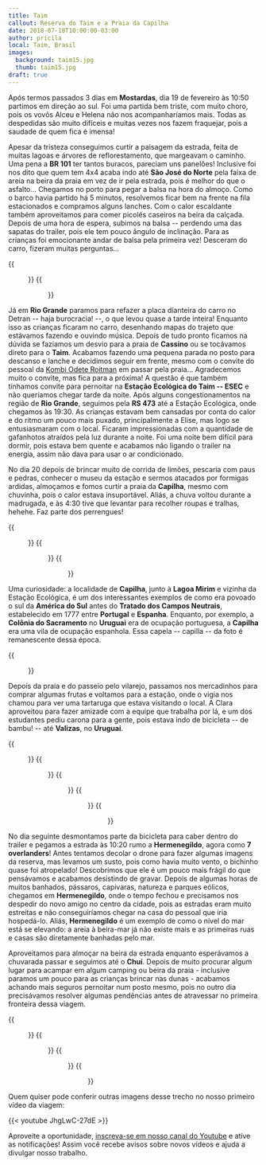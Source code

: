 ```yaml
---
title: Taim
callout: Reserva do Taim e a Praia da Capilha
date: 2018-07-18T10:00:00-03:00
author: pricila
local: Taim, Brasil
images:
  background: taim15.jpg
  thumb: taim15.jpg
draft: true
---
```

Após termos passados 3 dias em **Mostardas**, dia 19 de fevereiro às 10:50 partimos em direção ao sul. Foi uma partida bem triste, com muito choro, pois os vovôs Alceu e Helena não nos acompanharíamos mais. Todas as despedidas são muito difíceis e muitas vezes nos fazem fraquejar, pois a saudade de quem fica é imensa!

Apesar da tristeza conseguimos curtir a paisagem da estrada, feita de muitas lagoas e árvores de reflorestamento, que margeavam o caminho. Uma pena a **BR 101** ter tantos buracos, pareciam uns panelões! Inclusive foi nos dito que quem tem 4x4 acaba indo até **São José do Norte** pela faixa de areia na beira da praia em vez de ir pela estrada, pois é melhor do que o asfalto... Chegamos no porto para pegar a balsa na hora do almoço. Como o barco havia partido há 5 minutos, resolvemos ficar bem na frente na fila estacionados e compramos alguns lanches. Com o calor escaldante também aproveitamos para comer picolés caseiros na beira da calçada. Depois de uma hora de espera, subimos na balsa -- perdendo uma das sapatas do trailer, pois ele tem pouco ângulo de inclinação. Para as crianças foi emocionante andar de balsa pela primeira vez! Desceram do carro, fizeram muitas perguntas...

<div class="clearfix">
{{<figure "taim2.jpg" "Casinha apertadinha na balsa" "float-left">}}
{{<figure "taim3.jpg" "Felicidade de estar andando de barco pela primeira vez" "float-right">}}
</div>

Já em **Rio Grande** paramos para refazer a placa dianteira do carro no Detran -- haja burocracia! --, o que levou quase a tarde inteira! Enquanto isso as crianças ficaram no carro, desenhando mapas do trajeto que estávamos fazendo e ouvindo música. Depois de tudo pronto ficamos na dúvida se fazíamos um desvio para a praia de **Cassino** ou se tocávamos direto para o **Taim**. Acabamos fazendo uma pequena parada no posto para descanso e lanche e decidimos seguir em frente, mesmo com o convite do pessoal da [Kombi Odete Roitman](https://www.instagram.com/kombiodeteroitman/) em passar pela praia... Agradecemos muito o convite, mas fica para a próxima! A questão é que também tínhamos convite para pernoitar na **Estação Ecológica do Taim -- ESEC** e não queríamos chegar tarde da noite. Após alguns congestionamentos na região de **Rio Grande**, seguimos pela **RS 473** até a Estação Ecológica, onde chegamos às 19:30. As crianças estavam bem cansadas por conta do calor e do ritmo um pouco mais puxado, principalmente a Elise, mas logo se entusiasmaram com o local. Ficaram impressionadas com a quantidade de gafanhotos atraídos pela luz durante a noite. Foi uma noite bem difícil para dormir, pois estava bem quente e acabamos não ligando o trailer na energia, assim não dava para usar o ar condicionado.

No dia 20 depois de brincar muito de corrida de limões, pescaria com paus e pedras, conhecer o museu da estação e sermos atacados por formigas ardidas, almoçamos e fomos curtir a praia da **Capilha**, mesmo com chuvinha, pois o calor estava insuportável. Aliás, a chuva voltou durante a madrugada, e às 4:30 tive que levantar para recolher roupas e tralhas, hehehe. Faz parte dos perrengues!

<div class="clearfix">
{{<figure "taim6.jpg" "Museu da reserva do Taim" "float-left">}}
{{<figure "taim8.jpg" "Olha que amor os jogos de tabuleiro disponíveis!" "float-right">}}
{{<figure "taim9.jpg" "As crianças se divertiram muito" "float-center">}}
</div>

Uma curiosidade: a localidade de **Capilha**, junto à **Lagoa Mirim** e vizinha da Estação Ecológica, é um dos interessantes exemplos de como era povoado o sul da **América do Sul** antes do **Tratado dos Campos Neutrais**, estabelecido em 1777 entre **Portugal** e **Espanha**. Enquanto, por exemplo, a **Colônia do Sacramento** no **Uruguai** era de ocupação portuguesa, a **Capilha** era uma vila de ocupação espanhola. Essa capela -- capilla -- da foto é remanescente dessa época.

<div class="clearfix">
{{<figure "taim15.jpg" "Capela da Praia da Capilha" "float-center">}}
</div>

Depois da praia e do passeio pelo vilarejo, passamos nos mercadinhos para comprar algumas frutas e voltamos para a estação, onde o vigia nos chamou para ver uma tartaruga que estava visitando o local. A Clara aproveitou para fazer amizade com a equipe que trabalha por lá, e um dos estudantes pediu carona para a gente, pois estava indo de bicicleta -- de bambu! -- até **Valizas**, no **Uruguai**. 

<div class="clearfix">
{{<figure "taim11.jpg" "Bebê à milanesa" "float-left">}}
{{<figure "taim12.jpg" "A partir de agora só queremos praia de lagoa" "float-right">}}
{{<figure "taim13.jpg" "Mais uma criança à milanesa" "float-left">}}
{{<figure "taim14.jpg" "Quem chegar por último é mulher do padre" "float-right">}}
{{<figure "taim10.jpg" "Chuvinha não atrapalha na hora da praia" "float-center">}}
</div>

No dia seguinte desmontamos parte da bicicleta para caber dentro do trailer e pegamos a estrada às 10:20 rumo a **Hermenegildo**, agora como **7 overlanders**! Antes tentamos decolar o drone para fazer algumas imagens da reserva, mas levamos um susto, pois como havia muito vento, o bichinho quase foi atropelado! Descobrimos que ele é um pouco mais frágil do que pensávamos e acabamos desistindo de gravar. Depois de algumas horas de muitos banhados, pássaros, capivaras, natureza e parques eólicos, chegamos em **Hermenegildo**, onde o tempo fechou e precisamos nos despedir do novo amigo no centro da cidade, pois as estradas eram muito estreitas e não conseguiríamos chegar na casa do pessoal que iria hospedá-lo. Aliás, **Hermenegildo** é um exemplo de como o nível do mar está se elevando: a areia à beira-mar já não existe mais e as primeiras ruas e casas são diretamente banhadas pelo mar.

Aproveitamos para almoçar na beira da estrada enquanto esperávamos a chuvarada passar e seguimos até o **Chuí**. Depois de muito procurar algum lugar para acampar em algum camping ou beira da praia - inclusive paramos um pouco para as crianças brincar nas dunas - acabamos achando mais seguros pernoitar num posto mesmo, pois no outro dia precisávamos resolver algumas pendências antes de atravessar no primeira fronteira dessa viagem.


<div class="clearfix">
{{<figure "chui2.jpg" "Bebê à milanesa" "float-left">}}
{{<figure "chui3.jpg" "A partir de agora só queremos praia de lagoa" "float-right">}}
{{<figure "chui4.jpg" "Mais uma criança à milanesa" "float-left">}}
{{<figure "chui8.jpg" "Quem chegar por último é mulher do padre" "float-right">}}
</div>


Quem quiser pode conferir outras imagens desse trecho no nosso primeiro vídeo da viagem:

{{< youtube JhgLwC-27dE >}} 

Aproveite a oportunidade, [inscreva-se em nosso canal do Youtube](https://www.youtube.com/6overlanders?sub_confirmation=1) e ative as notificações! Assim você recebe avisos sobre novos vídeos e ajuda a divulgar nosso trabalho.

